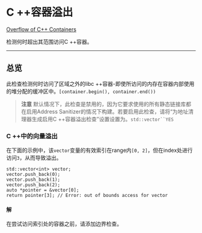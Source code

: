 # C ++容器溢出

[Overflow of C++ Containers](https://developer.apple.com/documentation/xcode/diagnosing_memory_thread_and_crash_issues_early/overflow_of_c_containers)

检测何时超出其范围访问C ++容器。

---

## 总览

此检查检测何时访问了区域之外的libc ++容器-即使所访问的内存在容器内部使用的堆分配的缓冲区中。`[container.begin(), container.end())`

> **注意**
> 默认情况下，此检查是禁用的，因为它要求使用的所有静态链接库都在启用Address Sanitizer的情况下构建。若要启用此检查，请将“为地址清理器生成启用C ++容器溢出检查”设置设置为。`std::vector``YES`

### C ++中的向量溢出

在下面的示例中，该`vector`变量的有效索引在range内`[0, 2]`，但在index处进行访问`3`，从而导致溢出。

```
std::vector<int> vector;
vector.push_back(0);
vector.push_back(1);
vector.push_back(2);
auto *pointer = &vector[0];
return pointer[3]; // Error: out of bounds access for vector
```

#### 解

在尝试访问索引处的容器之前，请添加边界检查。
